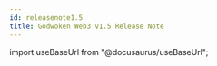 ```yaml
---
id: releasenote1.5
title: Godwoken Web3 v1.5 Release Note
---
```

import useBaseUrl from "@docusaurus/useBaseUrl";

